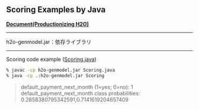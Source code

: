 ## Scoring Examples by Java

[**Document(Productionizing H2O)**](https://docs.h2o.ai/h2o/latest-stable/h2o-docs/productionizing.html)  

***

h2o-genmodel.jar：依存ライブラリ

***

Scoring code example ([Scoring.java](Scoring.java))
```bash
% javac -cp h2o-genmodel.jar Scoring.java
% java -cp .:h2o-genmodel.jar Scoring 
```
> default_payment_next_month (1=yes; 0=no): 1  
> default_payment_next_month class probabilities: 0.2858380795342591,0.7141619204657409
